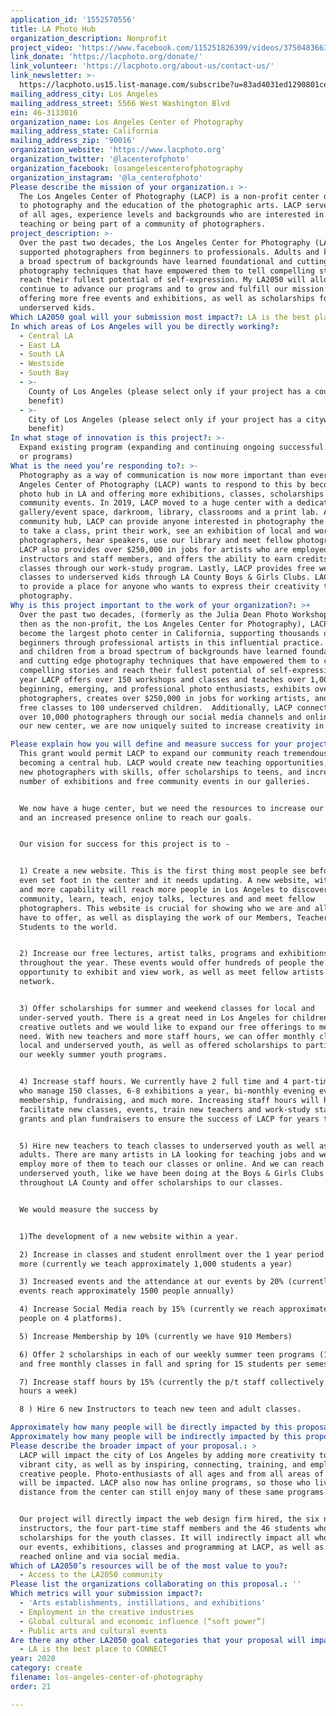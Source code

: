 ```yaml
---
application_id: '1552570556'
title: LA Photo Hub
organization_description: Nonprofit
project_video: 'https://www.facebook.com/115251826399/videos/375048366374397/'
link_donate: 'https://lacphoto.org/donate/'
link_volunteer: 'https://lacphoto.org/about-us/contact-us/'
link_newsletter: >-
  https://lacphoto.us15.list-manage.com/subscribe?u=83ad4031ed1290801cece6129&id=6022bf036b
mailing_address_city: Los Angeles
mailing_address_street: 5566 West Washington Blvd
ein: 46-3133016
organization_name: Los Angeles Center of Photography
mailing_address_state: California
mailing_address_zip: '90016'
organization_website: 'https://www.lacphoto.org'
organization_twitter: '@lacenterofphoto'
organization_facebook: losangelescenterofphotography
organization_instagram: '@la_centerofphoto'
Please describe the mission of your organization.: >-
  The Los Angeles Center of Photography (LACP) is a non-profit center dedicated
  to photography and the education of the photographic arts. LACP serves people
  of all ages, experience levels and backgrounds who are interested in learning,
  teaching or being part of a community of photographers.
project_description: >-
  Over the past two decades, the Los Angeles Center for Photography (LACP) has
  supported photographers from beginners to professionals. Adults and kids from
  a broad spectrum of backgrounds have learned foundational and cutting edge
  photography techniques that have empowered them to tell compelling stories and
  reach their fullest potential of self-expression. My LA2050 will allow LACP to
  continue to advance our programs and to grow and fulfill our mission by
  offering more free events and exhibitions, as well as scholarships for
  underserved kids. 
Which LA2050 goal will your submission most impact?: LA is the best place to CREATE
In which areas of Los Angeles will you be directly working?:
  - Central LA
  - East LA
  - South LA
  - Westside
  - South Bay
  - >-
    County of Los Angeles (please select only if your project has a countywide
    benefit)
  - >-
    City of Los Angeles (please select only if your project has a citywide
    benefit)
In what stage of innovation is this project?: >-
  Expand existing program (expanding and continuing ongoing successful projects
  or programs)
What is the need you’re responding to?: >-
  Photography as a way of communication is now more important than ever. The Los
  Angeles Center of Photography (LACP) wants to respond to this by becoming the
  photo hub in LA and offering more exhibitions, classes, scholarships and free
  community events. In 2019, LACP moved to a huge center with a dedicated
  gallery/event space, darkroom, library, classrooms and a print lab. As a
  community hub, LACP can provide anyone interested in photography the ability
  to take a class, print their work, see an exhibition of local and world-class
  photographers, hear speakers, use our library and meet fellow photographers.
  LACP also provides over $250,000 in jobs for artists who are employed as
  instructors and staff members, and offers the ability to earn credits for
  classes through our work-study program. Lastly, LACP provides free weekly
  classes to underserved kids through LA County Boys & Girls Clubs. LACP wants
  to provide a place for anyone who wants to express their creativity through
  photography.
Why is this project important to the work of your organization?: >+
  Over the past two decades, (formerly as the Julia Dean Photo Workshops and
  then as the non-profit, the Los Angeles Center for Photography), LACP has
  become the largest photo center in California, supporting thousands of
  beginners through professional artists in this influential practice. Adults
  and children from a broad spectrum of backgrounds have learned foundational
  and cutting edge photography techniques that have empowered them to create
  compelling stories and reach their fullest potential of self-expression. Each
  year LACP offers over 150 workshops and classes and teaches over 1,000
  beginning, emerging, and professional photo enthusiasts, exhibits over 300
  photographers, creates over $250,000 in jobs for working artists, and teaches
  free classes to 100 underserved children.  Additionally, LACP connects with
  over 10,000 photographers through our social media channels and online. With
  our new center, we are now uniquely suited to increase creativity in LA.

Please explain how you will define and measure success for your project.: >+
  This grant would permit LACP to expand our community reach tremendously by
  becoming a central hub. LACP would create new teaching opportunities, train
  new photographers with skills, offer scholarships to teens, and increase the
  number of exhibitions and free community events in our galleries.


  We now have a huge center, but we need the resources to increase our workforce
  and an increased presence online to reach our goals.


  Our vision for success for this project is to -


  1) Create a new website. This is the first thing most people see before they
  even set foot in the center and it needs updating. A new website, with speed
  and more capability will reach more people in Los Angeles to discover our
  community, learn, teach, enjoy talks, lectures and and meet fellow
  photographers. This website is crucial for showing who we are and all that we
  have to offer, as well as displaying the work of our Members, Teachers and
  Students to the world.


  2) Increase our free lectures, artist talks, programs and exhibitions
  throughout the year. These events would offer hundreds of people the
  opportunity to exhibit and view work, as well as meet fellow artists and
  network. 


  3) Offer scholarships for summer and weekend classes for local and
  under-served youth. There is a great need in Los Angeles for children to find
  creative outlets and we would like to expand our free offerings to meet that
  need. With new teachers and more staff hours, we can offer monthly classes for
  local and underserved youth, as well as offered scholarships to participate in
  our weekly summer youth programs. 


  4) Increase staff hours. We currently have 2 full time and 4 part-time staff
  who manage 150 classes, 6-8 exhibitions a year, bi-monthly evening events,
  membership, fundraising, and much more. Increasing staff hours will help
  facilitate new classes, events, train new teachers and work-study staff, write
  grants and plan fundraisers to ensure the success of LACP for years to come. 


  5) Hire new teachers to teach classes to underserved youth as well as to
  adults. There are many artists in LA looking for teaching jobs and we could
  employ more of them to teach our classes or online. And we can reach
  underserved youth, like we have been doing at the Boys & Girls Clubs
  throughout LA County and offer scholarships to our classes.


  We would measure the success by


  1)The development of a new website within a year.

  2) Increase in classes and student enrollment over the 1 year period by 10% or
  more (currently we teach approximately 1,000 students a year)

  3) Increased events and the attendance at our events by 20% (currently our
  events reach approximately 1500 people annually)

  4) Increase Social Media reach by 15% (currently we reach approximately 10000
  people on 4 platforms).

  5) Increase Membership by 10% (currently we have 910 Members)

  6) Offer 2 scholarships in each of our weekly summer teen programs (16 places)
  and free monthly classes in fall and spring for 15 students per semester.

  7) Increase staff hours by 15% (currently the p/t staff collectively works 100
  hours a week)

  8 ) Hire 6 new Instructors to teach new teen and adult classes. 

Approximately how many people will be directly impacted by this proposal?: '65'
Approximately how many people will be indirectly impacted by this proposal?: '6000'
Please describe the broader impact of your proposal.: >
  LACP will impact the city of Los Angeles by adding more creativity to this
  vibrant city, as well as by inspiring, connecting, training, and employing
  creative people. Photo-enthusiasts of all ages and from all areas of the city
  will be impacted. LACP also now has online programs, so those who live at a
  distance from the center can still enjoy many of these same programs. 


  Our project will directly impact the web design firm hired, the six new
  instructors, the four part-time staff members and the 46 students who receive
  scholarships for the youth classes. It will indirectly impact all who attend
  our events, exhibitions, classes and programming at LACP, as well as those
  reached online and via social media. 
Which of LA2050’s resources will be of the most value to you?:
  - Access to the LA2050 community
Please list the organizations collaborating on this proposal.: ''
Which metrics will your submission impact?:
  - 'Arts establishments, instillations, and exhibitions'
  - Employment in the creative industries
  - Global cultural and economic influence (“soft power”)
  - Public arts and cultural events
Are there any other LA2050 goal categories that your proposal will impact?:
  - LA is the best place to CONNECT
year: 2020
category: create
filename: los-angeles-center-of-photography
order: 21

---
```

